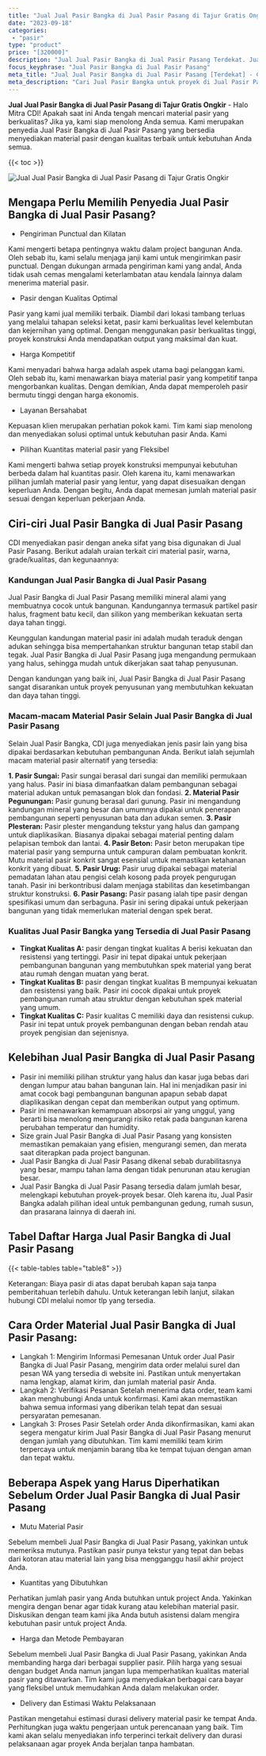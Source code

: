 ```yaml
---
title: "Jual Jual Pasir Bangka di Jual Pasir Pasang di Tajur Gratis Ongkir"
date: "2023-09-18"
categories:
 - "pasir"
type: "product"
price: "[320000]"
description: "Jual Jual Pasir Bangka di Jual Pasir Pasang Terdekat. Jual Pasir Bangka ini sering digunakan dalam proyek konstruksi sebagai bahan campuran yang berkualitas dan halus. Kontak kami untuk mendapatkan informasi lebih lanjut."
focus_keyphrase: "Jual Pasir Bangka di Jual Pasir Pasang"
meta_title: "Jual Jual Pasir Bangka di Jual Pasir Pasang [Terdekat] - CDI"
meta_description: "Cari Jual Pasir Bangka untuk proyek di Jual Pasir Pasang? Kami menawarkan Jual Pasir Bangka berkualitas untuk bahan campuran. Raih penawaran terbaik sekarang."
---
```


**Jual Jual Pasir Bangka di Jual Pasir Pasang di Tajur Gratis Ongkir** - Halo Mitra CDI! Apakah saat ini Anda tengah mencari material pasir yang berkualitas? Jika ya, kami siap menolong Anda semua. Kami merupakan penyedia Jual Pasir Bangka di Jual Pasir Pasang yang bersedia menyediakan material pasir dengan kualitas terbaik untuk kebutuhan Anda semua.

{{< toc >}}

![Jual Jual Pasir Bangka di Jual Pasir Pasang di Tajur Gratis Ongkir](/images/pasir/pasir-bangunan-31.jpg)

## Mengapa Perlu Memilih Penyedia Jual Pasir Bangka di Jual Pasir Pasang?

*   Pengiriman Punctual dan Kilatan

Kami mengerti betapa pentingnya waktu dalam project bangunan Anda. Oleh sebab itu, kami selalu menjaga janji kami untuk mengirimkan pasir punctual. Dengan dukungan armada pengiriman kami yang andal, Anda tidak usah cemas mengalami keterlambatan atau kendala lainnya dalam menerima material pasir.
*   Pasir dengan Kualitas Optimal

Pasir yang kami jual memiliki terbaik. Diambil dari lokasi tambang terluas yang melalui tahapan seleksi ketat, pasir kami berkualitas level kelembutan dan kejernihan yang optimal. Dengan menggunakan pasir berkualitas tinggi, proyek konstruksi Anda mendapatkan output yang maksimal dan kuat.
*   Harga Kompetitif

Kami menyadari bahwa harga adalah aspek utama bagi pelanggan kami. Oleh sebab itu, kami menawarkan biaya material pasir yang kompetitif tanpa mengorbankan kualitas. Dengan demikian, Anda dapat memperoleh pasir bermutu tinggi dengan harga ekonomis.
*   Layanan Bersahabat

Kepuasan klien merupakan perhatian pokok kami. Tim kami siap menolong dan menyediakan solusi optimal untuk kebutuhan pasir Anda. Kami

*   Pilihan Kuantitas material pasir yang Fleksibel

Kami mengerti bahwa setiap proyek konstruksi mempunyai kebutuhan berbeda dalam hal kuantitas pasir. Oleh karena itu, kami menawarkan pilihan jumlah material pasir yang lentur, yang dapat disesuaikan dengan keperluan Anda. Dengan begitu, Anda dapat memesan jumlah material pasir sesuai dengan keperluan pekerjaan Anda.

## Ciri-ciri Jual Pasir Bangka di Jual Pasir Pasang

CDI menyediakan pasir dengan aneka sifat yang bisa digunakan di Jual Pasir Pasang. Berikut adalah uraian terkait ciri material pasir, warna, grade/kualitas, dan kegunaannya:

### Kandungan Jual Pasir Bangka di Jual Pasir Pasang

Jual Pasir Bangka di Jual Pasir Pasang memiliki mineral alami yang membuatnya cocok untuk bangunan. Kandungannya termasuk partikel pasir halus, fragment batu kecil, dan silikon yang memberikan kekuatan serta daya tahan tinggi.

Keunggulan kandungan material pasir ini adalah mudah teraduk dengan adukan sehingga bisa mempertahankan struktur bangunan tetap stabil dan tegak. Jual Pasir Bangka di Jual Pasir Pasang juga mengandung permukaan yang halus, sehingga mudah untuk dikerjakan saat tahap penyusunan.

Dengan kandungan yang baik ini, Jual Pasir Bangka di Jual Pasir Pasang sangat disarankan untuk proyek penyusunan yang membutuhkan kekuatan dan daya tahan tinggi.

### Macam-macam Material Pasir Selain Jual Pasir Bangka di Jual Pasir Pasang

Selain Jual Pasir Bangka, CDI juga menyediakan jenis pasir lain yang bisa dipakai berdasarkan kebutuhan pembangunan Anda. Berikut ialah sejumlah macam material pasir alternatif yang tersedia:

**1\. Pasir Sungai:** Pasir sungai berasal dari sungai dan memiliki permukaan yang halus. Pasir ini biasa dimanfaatkan dalam pembangunan sebagai material adukan untuk pemasangan blok dan fondasi.
**2\. Material Pasir Pegunungan:** Pasir gunung berasal dari gunung. Pasir ini mengandung kandungan mineral yang besar dan umumnya dipakai untuk penerapan pembangunan seperti penyusunan bata dan adukan semen.
**3\. Pasir Plesteran:** Pasir plester mengandung tekstur yang halus dan gampang untuk diaplikasikan. Biasanya dipakai sebagai material penting dalam pelapisan tembok dan lantai.
**4\. Pasir Beton:** Pasir beton merupakan tipe material pasir yang sempurna untuk campuran dalam pembuatan konkrit. Mutu material pasir konkrit sangat esensial untuk memastikan ketahanan konkrit yang dibuat.
**5\. Pasir Urug:** Pasir urug dipakai sebagai material pemadatan lahan atau pengisi celah kosong pada proyek pengurugan tanah. Pasir ini berkontribusi dalam menjaga stabilitas dan kesetimbangan struktur konstruksi.
**6\. Pasir Pasang:** Pasir pasang ialah tipe pasir dengan spesifikasi umum dan serbaguna. Pasir ini sering dipakai untuk pekerjaan bangunan yang tidak memerlukan material dengan spek berat.

### Kualitas Jual Pasir Bangka yang Tersedia di Jual Pasir Pasang

*   **Tingkat Kualitas A:** pasir dengan tingkat kualitas A berisi kekuatan dan resistensi yang tertinggi. Pasir ini tepat dipakai untuk pekerjaan pembangunan bangunan yang membutuhkan spek material yang berat atau rumah dengan muatan yang berat.
*   **Tingkat Kualitas B:** pasir dengan tingkat kualitas B mempunyai kekuatan dan resistensi yang baik. Pasir ini cocok dipakai untuk proyek pembangunan rumah atau struktur dengan kebutuhan spek material yang umum.
*   **Tingkat Kualitas C:** Pasir kualitas C memiliki daya dan resistensi cukup. Pasir ini tepat untuk proyek pembangunan dengan beban rendah atau proyek pengisian dan sejenisnya.

## Kelebihan Jual Pasir Bangka di Jual Pasir Pasang

*   Pasir ini memiliki pilihan struktur yang halus dan kasar juga bebas dari dengan lumpur atau bahan bangunan lain. Hal ini menjadikan pasir ini amat cocok bagi pembangunan bangunan apapun sebab dapat diaplikasikan dengan cepat dan memberikan output yang optimum.
*   Pasir ini menawarkan kemampuan absorpsi air yang unggul, yang berarti bisa menolong mengurangi risiko retak pada bangunan karena perubahan temperatur dan humidity.
*   Size grain Jual Pasir Bangka di Jual Pasir Pasang yang konsisten memastikan pemakaian yang efisien, mengurangi semen, dan merata saat diterapkan pada project bangunan.
*   Jual Pasir Bangka di Jual Pasir Pasang dikenal sebab durabilitasnya yang besar, mampu tahan lama dengan tidak penurunan atau kerugian besar.
*   Jual Pasir Bangka di Jual Pasir Pasang tersedia dalam jumlah besar, melengkapi kebutuhan proyek-proyek besar. Oleh karena itu, Jual Pasir Bangka adalah pilihan ideal untuk pembangunan gedung, rumah susun, dan prasarana lainnya di daerah ini.

## Tabel Daftar Harga Jual Pasir Bangka di Jual Pasir Pasang

{{< table-tables table="table8" >}}

Keterangan: Biaya pasir di atas dapat berubah kapan saja tanpa pemberitahuan terlebih dahulu. Untuk keterangan lebih lanjut, silakan hubungi CDI melalui nomor tlp yang tersedia.

## Cara Order Material Jual Pasir Bangka di Jual Pasir Pasang:

*   Langkah 1: Mengirim Informasi Pemesanan
Untuk order Jual Pasir Bangka di Jual Pasir Pasang, mengirim data order melalui surel dan pesan WA yang tersedia di website ini. Pastikan untuk menyertakan nama lengkap, alamat kirim, dan jumlah material pasir Anda.
*   Langkah 2: Verifikasi Pesanan
Setelah menerima data order, team kami akan menghubungi Anda untuk konfirmasi. Kami akan memastikan bahwa semua informasi yang diberikan telah tepat dan sesuai persyaratan pemesanan.
*   Langkah 3: Proses Pasir
Setelah order Anda dikonfirmasikan, kami akan segera mengatur kirim Jual Pasir Bangka di Jual Pasir Pasang menurut dengan jumlah yang dibutuhkan. Tim kami memiliki team kirim terpercaya untuk menjamin barang tiba ke tempat tujuan dengan aman dan tepat waktu.

## Beberapa Aspek yang Harus Diperhatikan Sebelum Order Jual Pasir Bangka di Jual Pasir Pasang

*   Mutu Material Pasir

Sebelum membeli Jual Pasir Bangka di Jual Pasir Pasang, yakinkan untuk memeriksa mutunya. Pastikan pasir punya tekstur yang tepat dan bebas dari kotoran atau material lain yang bisa mengganggu hasil akhir project Anda.
*   Kuantitas yang Dibutuhkan

Perhatikan jumlah pasir yang Anda butuhkan untuk project Anda. Yakinkan mengira dengan benar agar tidak kurang atau kelebihan material pasir. Diskusikan dengan team kami jika Anda butuh asistensi dalam mengira kebutuhan pasir untuk project Anda.
*   Harga dan Metode Pembayaran

Sebelum membeli Jual Pasir Bangka di Jual Pasir Pasang, yakinkan Anda membanding harga dari berbagai supplier pasir. Pilih harga yang sesuai dengan budget Anda namun jangan lupa memperhatikan kualitas material pasir yang ditawarkan. Tim kami juga menyediakan berbagai cara bayar yang fleksibel untuk memudahkan Anda dalam melakukan order.
*   Delivery dan Estimasi Waktu Pelaksanaan

Pastikan mengetahui estimasi durasi delivery material pasir ke tempat Anda. Perhitungkan juga waktu pengerjaan untuk perencanaan yang baik. Tim kami akan selalu menyediakan info terperinci terkait delivery dan durasi pelaksanaan agar proyek Anda berjalan tanpa hambatan.